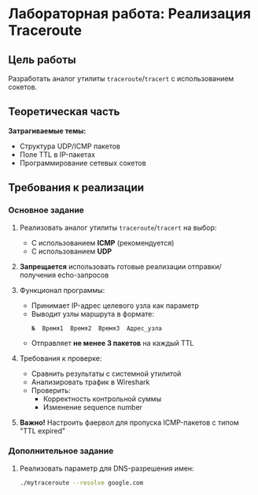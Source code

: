 # Лабораторная работа: Реализация Traceroute

## Цель работы
Разработать аналог утилиты `traceroute`/`tracert` с использованием сокетов.

## Теоретическая часть
**Затрагиваемые темы:**
- Структура UDP/ICMP пакетов
- Поле TTL в IP-пакетах
- Программирование сетевых сокетов

## Требования к реализации

### Основное задание
1. Реализовать аналог утилиты `traceroute`/`tracert` на выбор:
   - С использованием **ICMP** (рекомендуется)
   - С использованием **UDP**

2. **Запрещается** использовать готовые реализации отправки/получения echo-запросов

3. Функционал программы:
   - Принимает IP-адрес целевого узла как параметр
   - Выводит узлы маршрута в формате:
     ```
     №  Время1  Время2  Время3  Адрес_узла
     ```
   - Отправляет **не менее 3 пакетов** на каждый TTL

4. Требования к проверке:
   - Сравнить результаты с системной утилитой
   - Анализировать трафик в Wireshark
   - Проверить:
     - Корректность контрольной суммы
     - Изменение sequence number

5. **Важно!** Настроить фаервол для пропуска ICMP-пакетов с типом "TTL expired"

### Дополнительное задание
1. Реализовать параметр для DNS-разрешения имен:
   ```bash
   ./mytraceroute --resolve google.com